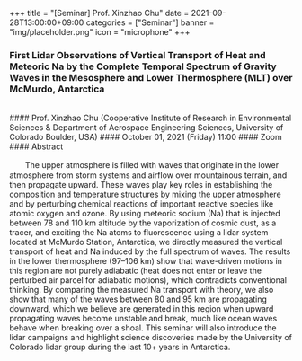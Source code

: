 ﻿+++
title = "[Seminar] Prof. Xinzhao Chu"
date = 2021-09-28T13:00:00+09:00
categories = ["Seminar"]
banner = "img/placeholder.png"
icon = "microphone"
+++
### First Lidar Observations of Vertical Transport of Heat and Meteoric Na by the Complete Temporal Spectrum of Gravity Waves in the Mesosphere and Lower Thermosphere (MLT) over McMurdo, Antarctica 
<br>
#### Prof. Xinzhao Chu (Cooperative Institute of Research in Environmental Sciences & Department of Aerospace Engineering Sciences, University of Colorado Boulder, USA)
#### October 01, 2021 (Friday) 11:00
#### Zoom
<br>
#### Abstract

　　The upper atmosphere is filled with waves that originate in the lower atmosphere from storm systems and airflow over mountainous terrain, and then propagate upward. These waves play key roles in establishing the composition and temperature structures by mixing the upper atmosphere and by perturbing chemical reactions of important reactive species like atomic oxygen and ozone. By using meteoric sodium (Na) that is injected between 78 and 110 km altitude by the vaporization of cosmic dust, as a tracer, and exciting the Na atoms to fluorescence using a lidar system located at McMurdo Station, Antarctica, we directly measured the vertical transport of heat and Na induced by the full spectrum of waves. The results in the lower thermosphere (97–106 km) show that wave-driven motions in this region are not purely adiabatic (heat does not enter or leave the perturbed air parcel for adiabatic motions), which contradicts conventional thinking. By comparing the measured Na transport with theory, we also show that many of the waves between 80 and 95 km are propagating downward, which we believe are generated in this region when upward propagating waves become unstable and break, much like ocean waves behave when breaking over a shoal. This seminar will also introduce the lidar campaigns and highlight science discoveries made by the University of Colorado lidar group during the last 10+ years in Antarctica. 

